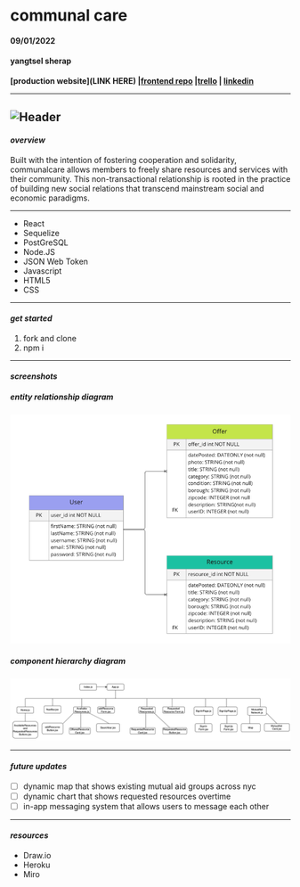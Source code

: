 
# communal care
#### 09/01/2022
#### yangtsel sherap

**[production website](LINK HERE) |[frontend repo](https://github.com/y-sherap/communalcare_frontend) |[trello](https://trello.com/invite/b/Sm4ThAvO/7c9596bd5ad7858fbdfc4015dc7560dd/communal-care) |  [linkedin](https://www.linkedin.com/in/ysherap/)**

---
![Header](https://i.pinimg.com/originals/bf/c4/a2/bfc4a2c57d1465b5f9ae6b2d3a39e59e.jpg)
---

#### *overview*

Built with the intention of fostering cooperation and solidarity, communalcare allows members to freely share resources and services with their community. This non-transactional relationship is rooted in the practice of building new social relations that transcend mainstream social and economic paradigms.

***
* React
* Sequelize
* PostGreSQL
* Node.JS
* JSON Web Token
* Javascript
* HTML5
* CSS

***

#### *get started*
1. fork and clone
2. npm i
---

#### *screenshots*


##### *entity relationship diagram*

![ERD](public/erd_communalcare.png)


##### *component hierarchy diagram*

![CHD](public/chd_communalcare.png)


---

#### *future updates*
- [ ] dynamic map that shows existing mutual aid groups across nyc
- [ ] dynamic chart that shows requested resources overtime
- [ ] in-app messaging system that allows users to message each other
---

#### *resources*

- Draw.io
- Heroku
- Miro
